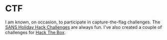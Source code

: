 # CTF

I am known, on occasion, to participate in capture-the-flag challenges.
The [SANS Holiday Hack Challenges](SANSHolidayHackChallenge) are always
fun. I've also created a couple of challenges for [Hack The Box](htb).
